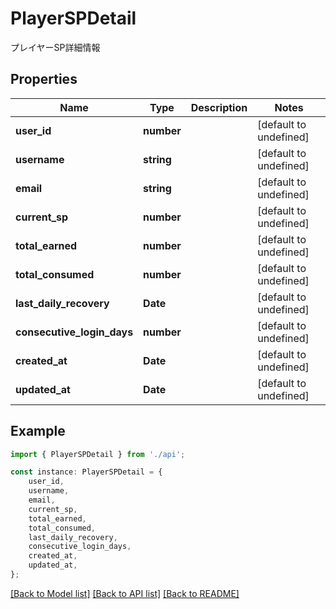 # PlayerSPDetail

プレイヤーSP詳細情報

## Properties

Name | Type | Description | Notes
------------ | ------------- | ------------- | -------------
**user_id** | **number** |  | [default to undefined]
**username** | **string** |  | [default to undefined]
**email** | **string** |  | [default to undefined]
**current_sp** | **number** |  | [default to undefined]
**total_earned** | **number** |  | [default to undefined]
**total_consumed** | **number** |  | [default to undefined]
**last_daily_recovery** | **Date** |  | [default to undefined]
**consecutive_login_days** | **number** |  | [default to undefined]
**created_at** | **Date** |  | [default to undefined]
**updated_at** | **Date** |  | [default to undefined]

## Example

```typescript
import { PlayerSPDetail } from './api';

const instance: PlayerSPDetail = {
    user_id,
    username,
    email,
    current_sp,
    total_earned,
    total_consumed,
    last_daily_recovery,
    consecutive_login_days,
    created_at,
    updated_at,
};
```

[[Back to Model list]](../README.md#documentation-for-models) [[Back to API list]](../README.md#documentation-for-api-endpoints) [[Back to README]](../README.md)
